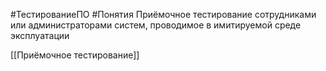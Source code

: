 #ТестированиеПО #Понятия
Приёмочное тестирование сотрудниками или администраторами систем, проводимое в имитируемой среде эксплуатации

[[Приёмочное тестирование]]
